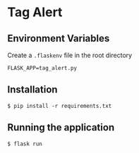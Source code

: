 # Tag Alert

## Environment Variables

Create a `.flaskenv` file in the root directory

```
FLASK_APP=tag_alert.py
```

## Installation

```
$ pip install -r requirements.txt
```

## Running the application
```
$ flask run
```